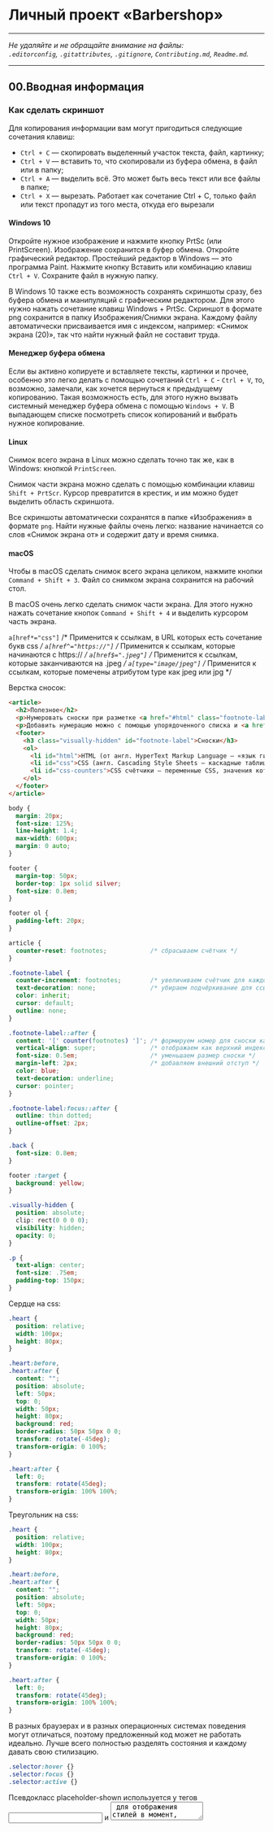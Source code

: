 # Личный проект «Barbershop»

---

_Не удаляйте и не обращайте внимание на файлы:_<br>
_`.editorconfig`, `.gitattributes`, `.gitignore`, `Contributing.md`, `Readme.md`._

---

## 00.Вводная информация

### Как сделать скриншот

Для копирования информации вам могут пригодиться следующие сочетания клавиш:

- `Ctrl + C` — скопировать выделенный участок текста, файл, картинку;
- `Ctrl + V` — вставить то, что скопировали из буфера обмена, в файл или в папку;
- `Ctrl + A` — выделить всё. Это может быть весь текст или все файлы в папке;
- `Ctrl + X` — вырезать. Работает как сочетание Ctrl + C, только файл или текст пропадут из того места, откуда его вырезали

#### Windows 10

Откройте нужное изображение и нажмите кнопку PrtSc (или PrintScreen). Изображение сохранится в буфер обмена.
Откройте графический редактор. Простейший редактор в Windows — это программа Paint. Нажмите кнопку Вставить или комбинацию клавиш `Ctrl + V`.
Сохраните файл в нужную папку.

В Windows 10 также есть возможность сохранять скриншоты сразу, без буфера обмена и манипуляций с графическим редактором. Для этого нужно нажать сочетание клавиш Windows + PrtSc. Скриншот в формате png сохранится в папку Изображения/Снимки экрана. Каждому файлу автоматически присваивается имя с индексом, например: «Снимок экрана (20)», так что найти нужный файл не составит труда.

#### Менеджер буфера обмена

Если вы активно копируете и вставляете тексты, картинки и прочее, особенно это легко делать с помощью сочетаний `Ctrl + C` - `Ctrl + V`, то, возможно, замечали, как хочется вернуться к предыдущему копированию. Такая возможность есть, для этого нужно вызвать системный менеджер буфера обмена с помощью `Windows + V`. В выпадающем списке посмотреть список копирований и выбрать нужное копирование.

#### Linux

Снимок всего экрана в Linux можно сделать точно так же, как в Windows: кнопкой `PrintScreen`.

Снимок части экрана можно сделать с помощью комбинации клавиш `Shift + PrtScr`. Курсор превратится в крестик, и им можно будет выделить область скриншота.

Все скриншоты автоматически сохранятся в папке «Изображения» в формате `png`. Найти нужные файлы очень легко: название начинается со слов «Снимок экрана от» и содержит дату и время снимка.

#### macOS

Чтобы в macOS сделать снимок всего экрана целиком, нажмите кнопки `Command + Shift + 3`. Файл со снимком экрана сохранится на рабочий стол.

В macOS очень легко сделать снимок части экрана. Для этого нужно нажать сочетание кнопок `Command + Shift + 4` и выделить курсором часть экрана.

`a[href*="css"]`       /* Применится к ссылкам, в URL которых есть сочетание букв css */
`a[href^="https://"]`  /* Применится к ссылкам, которые начинаются с https:// */
`a[href$=".jpeg"]`     /* Применится к ссылкам, которые заканчиваются на .jpeg */
`a[type="image/jpeg"]` /* Применится к ссылкам, которые помечены атрибутом type как jpeg или jpg */


Верстка сносок:

```html
<article>
  <h2>Полезное</h2>
  <p>Нумеровать сноски при разметке <a href="#html" class="footnote-label" id="html-ref">HTML</a> страницы  нет необходимости.</p>
  <p>Добавить нумерацию можно с помощью упорядоченного списка и <a href="#css" class="footnote-label" id="css-ref">CSS</a> <a href="#css-counters" class="footnote-label" id="css-counters-ref"> счётчика</a>.</p>
  <footer>
    <h3 class="visually-hidden" id="footnote-label">Сноски</h3>
    <ol>
      <li id="html">HTML (от англ. HyperText Markup Language — «язык гипертекстовой разметки») — стандартизированный язык разметки документов во Всемирной паутине. Большинство веб-страниц содержат описание разметки на языке HTML. Язык HTML интерпретируется браузерами; полученный в результате интерпретации форматированный текст отображается на экране монитора компьютера или мобильного устройства. <a href="#html-ref" class="back">↩</a></li>
      <li id="css">CSS (англ. Cascading Style Sheets — каскадные таблицы стилей) — формальный язык описания внешнего вида документа, написанного с использованием языка разметки.<a href="#css-ref" class="back">↩</a></li>
      <li id="css-counters">CSS счётчики — переменные CSS, значения которых могут быть инкрементированы при помощи CSS для отслеживания количества их использования. Они позволяют регулировать внешний вид контента, основываясь на его местоположении в документе.<a href="#css-counters-ref" class="back">↩</a></li>
    </ol>
  </footer>
</article>

```
```css
body {
  margin: 20px;
  font-size: 125%;
  line-height: 1.4;
  max-width: 600px;
  margin: 0 auto;
}

footer {
  margin-top: 50px;
  border-top: 1px solid silver;
  font-size: 0.8em;
}

footer ol {
  padding-left: 20px;
}

article {
  counter-reset: footnotes;            /* сбрасываем счётчик */
}

.footnote-label {
  counter-increment: footnotes;        /* увеличиваем счётчик для каждой подписи */
  text-decoration: none;               /* убираем подчёркивание для ссылки */
  color: inherit;
  cursor: default;
  outline: none;
}

.footnote-label::after {
  content: '[' counter(footnotes) ']'; /* формируем номер для сноски как `[1]` */
  vertical-align: super;               /* отображаем как верхний индекс */
  font-size: 0.5em;                    /* уменьшаем размер сноски */
  margin-left: 2px;                    /* добавляем внешний отступ */
  color: blue;
  text-decoration: underline;
  cursor: pointer;
}

.footnote-label:focus::after {
  outline: thin dotted;
  outline-offset: 2px;
}

.back {
  font-size: 0.8em;
}

footer :target {
  background: yellow;
}

.visually-hidden {
  position: absolute;
  clip: rect(0 0 0 0);
  visibility: hidden;
  opacity: 0;
}

.p {
  text-align: center;
  font-size: .75em;
  padding-top: 150px;
}

```

Сердце на css:
```css
.heart {
  position: relative;
  width: 100px; 
  height: 80px;
}

.heart:before, 
.heart:after {
  content: "";
  position: absolute; 
  left: 50px; 
  top: 0;
  width: 50px; 
  height: 80px;
  background: red;
  border-radius: 50px 50px 0 0;
  transform: rotate(-45deg); 
  transform-origin: 0 100%;
}

.heart:after {
  left: 0;
  transform: rotate(45deg); 
  transform-origin: 100% 100%;
}

```

Треугольник на css:

```css
.heart {
  position: relative;
  width: 100px; 
  height: 80px;
}

.heart:before, 
.heart:after {
  content: "";
  position: absolute; 
  left: 50px; 
  top: 0;
  width: 50px; 
  height: 80px;
  background: red;
  border-radius: 50px 50px 0 0;
  transform: rotate(-45deg); 
  transform-origin: 0 100%;
}

.heart:after {
  left: 0;
  transform: rotate(45deg); 
  transform-origin: 100% 100%;
}
```

В разных браузерах и в разных операционных системах поведения могут отличаться, поэтому предложенный код может не работать идеально. Лучше всего полностью разделять состояния и каждому давать свою стилизацию.

```css
.selector:hover {}
.selector:focus {}
.selector:active {}
```

Псевдокласс placeholder-shown используется у тегов <input> и <textarea> для отображения стилей в момент, когда в поле отображается плейсхолдер.

```html
<input name="name" type="email" placeholder="example@example.com">

```

```css
input:placeholder-shown {
    background-color: #FFEB3B;
    border: 2px solid #D28100;
    border-radius: 5px;
}
```

А мы можем найти элементы, в которых введён текст?
Да, можем. Попробуем использовать псевдокласс :not(), который меняет логику работы селекторов на противоположную. И если его совместить с псевдоклассом :placeholder-shown, то мы можем найти <input> с текстом. Вот пример:

```html
<input name="name" type="email" placeholder="example@example.com">
```
```css
input:placeholder-shown {
    background-color: #F1E946;
}

input:not(:placeholder-shown) {
    background-color: #F2E1F5;
} 
```
